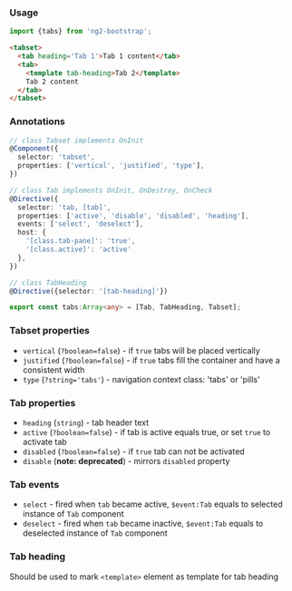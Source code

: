### Usage
```typescript
import {tabs} from 'ng2-bootstrap';
```

```html
<tabset>
  <tab heading='Tab 1'>Tab 1 content</tab>
  <tab>
    <template tab-heading>Tab 2</template>
    Tab 2 content
  </tab>
</tabset>
```

### Annotations
```typescript
// class Tabset implements OnInit
@Component({
  selector: 'tabset',
  properties: ['vertical', 'justified', 'type'],
})

// class Tab implements OnInit, OnDestroy, OnCheck
@Directive({
  selector: 'tab, [tab]',
  properties: ['active', 'disable', 'disabled', 'heading'],
  events: ['select', 'deselect'],
  host: {
    '[class.tab-pane]': 'true',
    '[class.active]': 'active'
  },
})

// class TabHeading
@Directive({selector: '[tab-heading]'})

export const tabs:Array<any> = [Tab, TabHeading, Tabset];
```

### Tabset properties
  - `vertical` (`?boolean=false`) - if `true` tabs will be placed vertically
  - `justified` (`?boolean=false`) - if `true` tabs fill the container and have a consistent width
  - `type` (`?string='tabs'`) - navigation context class: 'tabs' or 'pills'

### Tab properties
  - `heading` (`string`) - tab header text
  - `active` (`?boolean=false`) - if tab is active equals true, or set `true` to activate tab
  - `disabled` (`?boolean=false`) - if `true` tab can not be activated
  - `disable` (**note: deprecated**) - mirrors `disabled` property

### Tab events
  - `select` - fired when `tab` became active, `$event:Tab` equals to selected instance of `Tab` component
  - `deselect` - fired when `tab` became inactive, `$event:Tab` equals to deselected instance of `Tab` component

### Tab heading
Should be used to mark `<template>` element as template for tab heading
